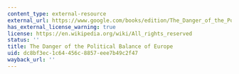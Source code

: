 ```yaml
---
content_type: external-resource
external_url: https://www.google.com/books/edition/The_Danger_of_the_Political_Balance_of_E/db42AAAAMAAJ?hl=en&gbpv=1
has_external_license_warning: true
license: https://en.wikipedia.org/wiki/All_rights_reserved
status: ''
title: The Danger of the Political Balance of Europe
uid: dc8bf3ec-1c64-456c-8857-eee7b49c2f47
wayback_url: ''
---
```

